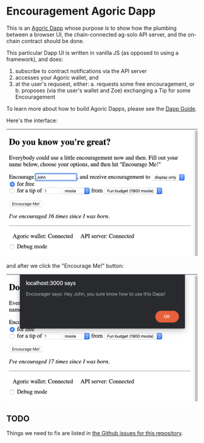 # Encouragement Agoric Dapp

This is an [Agoric Dapp](https://agoric.com/documentation/dapps/) whose purpose is to show how the plumbing between a browser UI, the chain-connected ag-solo API server, and the on-chain contract should be done.

This particular Dapp UI is written in vanilla JS (as opposed to using a framework), and does:

1. subscribe to contract notifications via the API server
2. accesses your Agoric wallet, and
3. at the user's requoest, either:
  a. requests some free encouragement, or
   b. proposes (via the user's wallet and Zoe) exchanging a Tip for
   some Encouragement

To learn more about how to build Agoric Dapps, please see the [Dapp Guide](https://agoric.com/documentation/dapps/).

Here's the interface:

![Screenshot Before Encouragement](readme-assets/before.png)

and after we click the "Encourage Me!" button:

![Screenshot After Encouragement](readme-assets/after.png)

## TODO

Things we need to fix are listed in [the Github issues for this repository](https://github.com/Agoric/dapp-encouragement/issues).